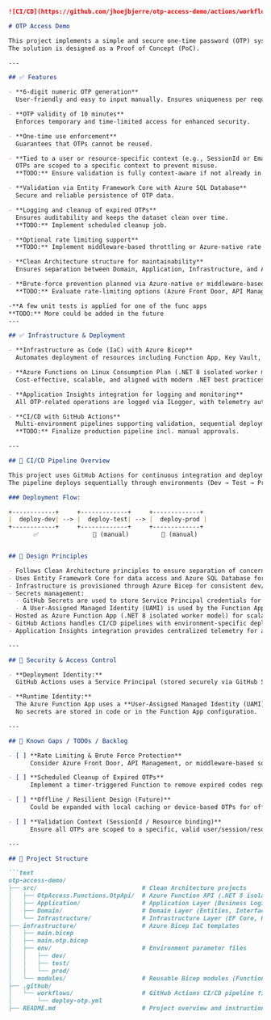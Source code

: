 ```markdown
![CI/CD](https://github.com/jhoejbjerre/otp-access-demo/actions/workflows/deploy-otp.yml/badge.svg)

# OTP Access Demo

This project implements a simple and secure one-time password (OTP) system using Clean Architecture and .NET 8.
The solution is designed as a Proof of Concept (PoC).

---

## ✅ Features

- **6-digit numeric OTP generation**  
  User-friendly and easy to input manually. Ensures uniqueness per request.

- **OTP validity of 10 minutes**  
  Enforces temporary and time-limited access for enhanced security.

- **One-time use enforcement**  
  Guarantees that OTPs cannot be reused.

- **Tied to a user or resource-specific context (e.g., SessionId or Email)**  
  OTPs are scoped to a specific context to prevent misuse.  
  **TODO:** Ensure validation is fully context-aware if not already in place.

- **Validation via Entity Framework Core with Azure SQL Database**  
  Secure and reliable persistence of OTP data.

- **Logging and cleanup of expired OTPs**  
  Ensures auditability and keeps the dataset clean over time.  
  **TODO:** Implement scheduled cleanup job.

- **Optional rate limiting support**  
  **TODO:** Implement middleware-based throttling or Azure-native rate limiting (e.g., API Management or Front Door policies).

- **Clean Architecture structure for maintainability**  
  Ensures separation between Domain, Application, Infrastructure, and API layers.

- **Brute-force prevention planned via Azure-native or middleware-based solutions**  
  **TODO:** Evaluate rate-limiting options (Azure Front Door, API Management, CloudFlare, custom middleware).

-**A few unit tests is applied for one of the func apps
**TODO:** More could be added in the future
---

## ✅ Infrastructure & Deployment

- **Infrastructure as Code (IaC) with Azure Bicep**  
  Automates deployment of resources including Function App, Key Vault, SQL, Storage, Networking, and RBAC.

- **Azure Functions on Linux Consumption Plan (.NET 8 isolated worker model)**  
  Cost-effective, scalable, and aligned with modern .NET best practices.

- **Application Insights integration for logging and monitoring**  
  All OTP-related operations are logged via ILogger, with telemetry automatically routed to Azure Application Insights.

- **CI/CD with GitHub Actions**  
  Multi-environment pipelines supporting validation, sequential deployments, and manual approvals.  
  **TODO:** Finalize production pipeline incl. manual approvals. 

---

## 🔄 CI/CD Pipeline Overview

This project uses GitHub Actions for continuous integration and deployment (CI/CD).  
The pipeline deploys sequentially through environments (Dev → Test → Prod) with manual approval required for Test and Prod.

### Deployment Flow:

+------------+     +-------------+     +-------------+
|  deploy-dev| --> |  deploy-test| --> |  deploy-prod |
+------------+     +-------------+     +-------------+
       ✅               🔶 (manual)         🔶 (manual)


## 📝 Design Principles

- Follows Clean Architecture principles to ensure separation of concerns, maintainability, and testability.
- Uses Entity Framework Core for data access and Azure SQL Database for persistence.
- Infrastructure is provisioned through Azure Bicep for consistent dev/test/prod environments.
- Secrets management:
  - GitHub Secrets are used to store Service Principal credentials for pipeline deployments.
  - A User-Assigned Managed Identity (UAMI) is used by the Function App for runtime access to Azure resources (Key Vault, SQL).
- Hosted as Azure Function App (.NET 8 isolated worker model) for scalability and low operational cost.
- GitHub Actions handles CI/CD pipelines with environment-specific deployment.
- Application Insights integration provides centralized telemetry for all environments.

---

## 🔐 Security & Access Control

- **Deployment Identity:**  
  GitHub Actions uses a Service Principal (stored securely via GitHub Secrets) to deploy Azure resources through Bicep.

- **Runtime Identity:**  
  The Azure Function App uses a **User-Assigned Managed Identity (UAMI)** to access protected resources (e.g., Key Vault, Azure SQL Database).  
  No secrets are stored in code or in the Function App configuration.

---

## 🚧 Known Gaps / TODOs / Backlog

- [ ] **Rate Limiting & Brute Force Protection**  
      Consider Azure Front Door, API Management, or middleware-based solutions for throttling and IP-based rate limiting.

- [ ] **Scheduled Cleanup of Expired OTPs**  
      Implement a timer-triggered Function to remove expired codes regularly.

- [ ] **Offline / Resilient Design (Future)**  
      Could be expanded with local caching or device-based OTPs for offline use scenarios.

- [ ] **Validation Context (SessionId / Resource binding)**  
      Ensure all OTPs are scoped to a specific, valid user/session/resource context for security.

---

## 📂 Project Structure

```text
otp-access-demo/
├── src/                             # Clean Architecture projects
│   ├── OtpAccess.Functions.OtpApi/  # Azure Function API (.NET 8 isolated)
│   ├── Application/                 # Application Layer (Business Logic)
│   ├── Domain/                      # Domain Layer (Entities, Interfaces)
│   └── Infrastructure/              # Infrastructure Layer (EF Core, Repositories)
├── infrastructure/                  # Azure Bicep IaC templates
│   ├── main.bicep
│   ├── main.otp.bicep
│   ├── env/                         # Environment parameter files
│   │   ├── dev/
│   │   ├── test/
│   │   └── prod/
│   └── modules/                     # Reusable Bicep modules (FunctionApp, KeyVault, etc.)
├── .github/
│   └── workflows/                   # GitHub Actions CI/CD pipeline files
│       └── deploy-otp.yml
├── README.md                        # Project overview and instructions
